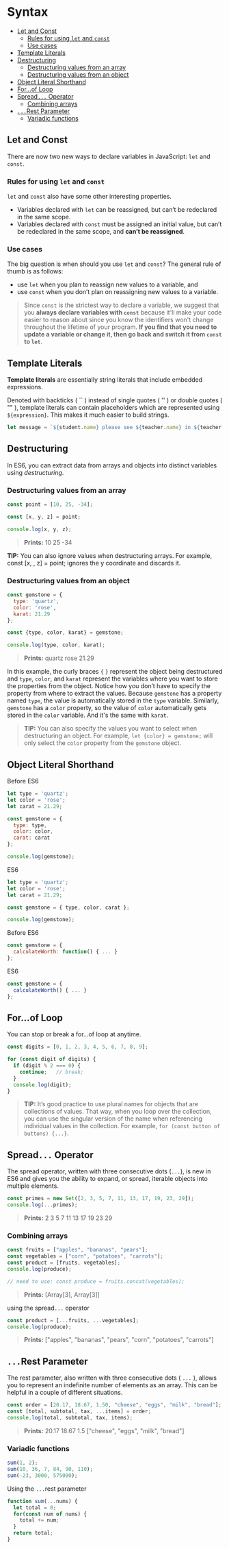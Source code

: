 # Syntax
  * [Let and Const](#let-and-const)
    + [Rules for using `let` and `const`](#rules-for-using-let-and-const)
    + [Use cases](#use-cases)
  * [Template Literals](#template-literals)
  * [Destructuring](#destructuring)
    + [Destructuring values from an array](#destructuring-values-from-an-array)
    + [Destructuring values from an object](#destructuring-values-from-an-object)
  * [Object Literal Shorthand](#object-literal-shorthand)
  * [For...of Loop](#forof-loop)
  * [Spread`...` Operator](#spread-operator)
    + [Combining arrays](#combining-arrays)
  * [`...`Rest Parameter](#rest-parameter)
    + [Variadic functions](#variadic-functions)
    

## Let and Const
There are now two new ways to declare variables in JavaScript: `let` and `const`.

### Rules for using `let` and `const`
`let` and `const` also have some other interesting properties.

- Variables declared with `let` can be reassigned, but can’t be redeclared in the same scope.
- Variables declared with `const` must be assigned an initial value, but can’t be redeclared in the same scope, and **can’t be reassigned**.


### Use cases
The big question is when should you use `let` and `const`? The general rule of thumb is as follows:

- use `let` when you plan to reassign new values to a variable, and
- use `const` when you don’t plan on reassigning new values to a variable.

> Since `const` is the strictest way to declare a variable, we suggest that you **always declare variables with `const`** because it'll make your code easier to reason about since you know the identifiers won't change throughout the lifetime of your program. **If you find that you need to update a variable or change it, then go back and switch it from `const` to `let`**.


## Template Literals
**Template literals** are essentially string literals that include embedded expressions.

Denoted with backticks ( `` ) instead of single quotes ( '' ) or double quotes ( "" ), template literals can contain placeholders which are represented using `${expression}`. This makes it much easier to build strings.

``` javascript
let message = `${student.name} please see ${teacher.name} in ${teacher.room} to pick up your report card.`;
```

## Destructuring
In ES6, you can extract data from arrays and objects into distinct variables using *destructuring*.

### Destructuring values from an array

``` javascript
const point = [10, 25, -34];

const [x, y, z] = point;

console.log(x, y, z);
```

> **Prints:** 10 25 -34


**TIP:** You can also ignore values when destructuring arrays. For example, const [x, , z] = point; ignores the y coordinate and discards it.


### Destructuring values from an object

``` javascript
const gemstone = {
  type: 'quartz',
  color: 'rose',
  karat: 21.29
};

const {type, color, karat} = gemstone;

console.log(type, color, karat);
```

> **Prints:** quartz rose 21.29

In this example, the curly braces `{` `}` represent the object being destructured and `type`, `color`, and `karat` represent the variables where you want to store the properties from the object. Notice how you don’t have to specify the property from where to extract the values. Because `gemstone` has a property named `type`, the value is automatically stored in the `type` variable. Similarly, `gemstone` has a `color` property, so the value of `color` automatically gets stored in the `color` variable. And it's the same with `karat`.

> **TIP:** You can also specify the values you want to select when destructuring an object. For example, `let {color} = gemstone;` will only select the `color` property from the `gemstone` object.


## Object Literal Shorthand

Before ES6
``` javascript
let type = 'quartz';
let color = 'rose';
let carat = 21.29;

const gemstone = {
  type: type,
  color: color,
  carat: carat
};

console.log(gemstone);
```

ES6
``` javascript
let type = 'quartz';
let color = 'rose';
let carat = 21.29;

const gemstone = { type, color, carat };

console.log(gemstone);
```


Before ES6
``` javascript
const gemstone = {
  calculateWorth: function() { ... }
};
```

ES6
``` javascript
const gemstone = {
  calculateWorth() { ... }
};
```


## For...of Loop
You can stop or break a for...of loop at anytime.

``` javascript
const digits = [0, 1, 2, 3, 4, 5, 6, 7, 8, 9];

for (const digit of digits) {
  if (digit % 2 === 0) {
    continue;   // break;
  }
  console.log(digit);
}
```

> **TIP:** It’s good practice to use plural names for objects that are collections of values. That way, when you loop over the collection, you can use the singular version of the name when referencing individual values in the collection. For example, `for (const button of buttons) {...}`.


## Spread`...` Operator
The spread operator, written with three consecutive dots (`...`), is new in ES6 and gives you the ability to expand, or spread, iterable objects into multiple elements.

``` javascript
const primes = new Set([2, 3, 5, 7, 11, 13, 17, 19, 23, 29]);
console.log(...primes);
```

> **Prints:** 2 3 5 7 11 13 17 19 23 29

### Combining arrays
``` javascript
const fruits = ["apples", "bananas", "pears"];
const vegetables = ["corn", "potatoes", "carrots"];
const product = [fruits, vegetables];
console.log(produce);

// need to use: const produce = fruits.concat(vegetables);
```

> **Prints:** [Array[3], Array[3]]


using the spread`...` operator
``` javascript
const product = [...fruits, ...vegetables];
console.log(produce);
```

> **Prints:** ["apples", "bananas", "pears", "corn", "potatoes", "carrots"]


## `...`Rest Parameter
The rest parameter, also written with three consecutive dots ( `...` ), allows you to represent an indefinite number of elements as an array. This can be helpful in a couple of different situations.

``` javascript
const order = [20.17, 18.67, 1.50, "cheese", "eggs", "milk", "bread"];
const [total, subtotal, tax, ...items] = order;
console.log(total, subtotal, tax, items);
```

> **Prints:** 20.17 18.67 1.5 ["cheese", "eggs", "milk", "bread"]

### Variadic functions
``` javascript
sum(1, 2);
sum(10, 36, 7, 84, 90, 110);
sum(-23, 3000, 575000);
```

Using the `...`rest parameter
``` javascript
function sum(...nums) {
  let total = 0;  
  for(const num of nums) {
    total += num;
  }
  return total;
}
```
